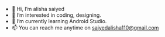 - 👋 Hi, I’m alisha saiyed
- 👀 I’m interested in coding, designing.
- 🌱 I’m currently learning Android Studio.
- 📫 You can reach me anytime on saiyedalisha110@gmail.com

<!---
alishasaiyed7/alishasaiyed7 is a ✨ special ✨ repository because its `README.md` (this file) appears on your GitHub profile.
You can click the Preview link to take a look at your changes.
--->
